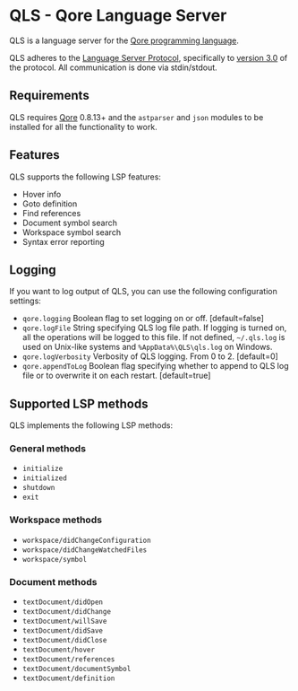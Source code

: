 # QLS - Qore Language Server

QLS is a language server for the [Qore programming language](http://qore.org/).

QLS adheres to the [Language Server Protocol](https://github.com/Microsoft/language-server-protocol), specifically to [version 3.0](https://github.com/Microsoft/language-server-protocol/blob/master/protocol.md) of the protocol. All communication is done via stdin/stdout.

## Requirements

QLS requires [Qore](https://github.com/qorelanguage/qore) 0.8.13+ and the `astparser` and `json` modules to be installed for all the functionality to work.

## Features

QLS supports the following LSP features:

- Hover info
- Goto definition
- Find references
- Document symbol search
- Workspace symbol search
- Syntax error reporting

## Logging

If you want to log output of QLS, you can use the following configuration settings:

- `qore.logging` Boolean flag to set logging on or off. [default=false]
- `qore.logFile` String specifying QLS log file path. If logging is turned on, all the operations will be logged to this file. If not defined, `~/.qls.log` is used on Unix-like systems and `%AppData%\QLS\qls.log` on Windows.
- `qore.logVerbosity` Verbosity of QLS logging. From 0 to 2. [default=0]
- `qore.appendToLog` Boolean flag specifying whether to append to QLS log file or to overwrite it on each restart. [default=true]

## Supported LSP methods

QLS implements the following LSP methods:

### General methods

- `initialize`
- `initialized`
- `shutdown`
- `exit`

### Workspace methods
- `workspace/didChangeConfiguration`
- `workspace/didChangeWatchedFiles`
- `workspace/symbol`

### Document methods
- `textDocument/didOpen`
- `textDocument/didChange`
- `textDocument/willSave`
- `textDocument/didSave`
- `textDocument/didClose`
- `textDocument/hover`
- `textDocument/references`
- `textDocument/documentSymbol`
- `textDocument/definition`